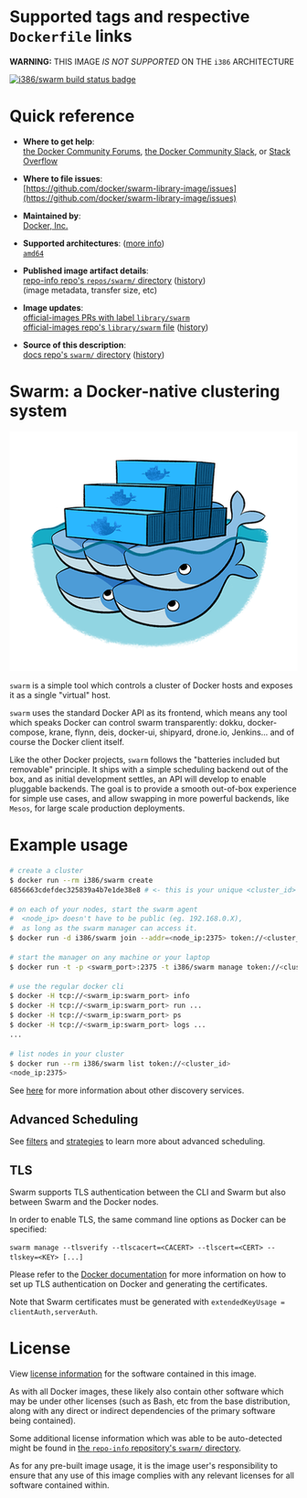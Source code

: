 <!--

********************************************************************************

WARNING:

    DO NOT EDIT "swarm/README.md"

    IT IS AUTO-GENERATED

    (from the other files in "swarm/" combined with a set of templates)

********************************************************************************

-->

# Supported tags and respective `Dockerfile` links

**WARNING:** THIS IMAGE *IS NOT SUPPORTED* ON THE `i386` ARCHITECTURE

[![i386/swarm build status badge](https://img.shields.io/jenkins/s/https/doi-janky.infosiftr.net/job/multiarch/job/i386/job/swarm.svg?label=i386/swarm%20%20build%20job)](https://doi-janky.infosiftr.net/job/multiarch/job/i386/job/swarm/)

# Quick reference

-	**Where to get help**:  
	[the Docker Community Forums](https://forums.docker.com/), [the Docker Community Slack](http://dockr.ly/slack), or [Stack Overflow](https://stackoverflow.com/search?tab=newest&q=docker)

-	**Where to file issues**:  
	[https://github.com/docker/swarm-library-image/issues](https://github.com/docker/swarm-library-image/issues)

-	**Maintained by**:  
	[Docker, Inc.](https://github.com/docker/swarm-library-image)

-	**Supported architectures**: ([more info](https://github.com/docker-library/official-images#architectures-other-than-amd64))  
	[`amd64`](https://hub.docker.com/r/amd64/swarm/)

-	**Published image artifact details**:  
	[repo-info repo's `repos/swarm/` directory](https://github.com/docker-library/repo-info/blob/master/repos/swarm) ([history](https://github.com/docker-library/repo-info/commits/master/repos/swarm))  
	(image metadata, transfer size, etc)

-	**Image updates**:  
	[official-images PRs with label `library/swarm`](https://github.com/docker-library/official-images/pulls?q=label%3Alibrary%2Fswarm)  
	[official-images repo's `library/swarm` file](https://github.com/docker-library/official-images/blob/master/library/swarm) ([history](https://github.com/docker-library/official-images/commits/master/library/swarm))

-	**Source of this description**:  
	[docs repo's `swarm/` directory](https://github.com/docker-library/docs/tree/master/swarm) ([history](https://github.com/docker-library/docs/commits/master/swarm))

# Swarm: a Docker-native clustering system

![logo](https://raw.githubusercontent.com/docker-library/docs/471fa6e4cb58062ccbf91afc111980f9c7004981/swarm/logo.png)

`swarm` is a simple tool which controls a cluster of Docker hosts and exposes it as a single "virtual" host.

`swarm` uses the standard Docker API as its frontend, which means any tool which speaks Docker can control swarm transparently: dokku, docker-compose, krane, flynn, deis, docker-ui, shipyard, drone.io, Jenkins... and of course the Docker client itself.

Like the other Docker projects, `swarm` follows the "batteries included but removable" principle. It ships with a simple scheduling backend out of the box, and as initial development settles, an API will develop to enable pluggable backends. The goal is to provide a smooth out-of-box experience for simple use cases, and allow swapping in more powerful backends, like `Mesos`, for large scale production deployments.

# Example usage

```bash
# create a cluster
$ docker run --rm i386/swarm create
6856663cdefdec325839a4b7e1de38e8 # <- this is your unique <cluster_id>

# on each of your nodes, start the swarm agent
#  <node_ip> doesn't have to be public (eg. 192.168.0.X),
#  as long as the swarm manager can access it.
$ docker run -d i386/swarm join --addr=<node_ip:2375> token://<cluster_id>

# start the manager on any machine or your laptop
$ docker run -t -p <swarm_port>:2375 -t i386/swarm manage token://<cluster_id>

# use the regular docker cli
$ docker -H tcp://<swarm_ip:swarm_port> info
$ docker -H tcp://<swarm_ip:swarm_port> run ...
$ docker -H tcp://<swarm_ip:swarm_port> ps
$ docker -H tcp://<swarm_ip:swarm_port> logs ...
...

# list nodes in your cluster
$ docker run --rm i386/swarm list token://<cluster_id>
<node_ip:2375>
```

See [here](https://github.com/docker/swarm/blob/master/discovery/README.md) for more information about other discovery services.

## Advanced Scheduling

See [filters](https://github.com/docker/swarm/blob/master/scheduler/filter/README.md) and [strategies](https://github.com/docker/swarm/blob/master/scheduler/strategy/README.md) to learn more about advanced scheduling.

## TLS

Swarm supports TLS authentication between the CLI and Swarm but also between Swarm and the Docker nodes.

In order to enable TLS, the same command line options as Docker can be specified:

`swarm manage --tlsverify --tlscacert=<CACERT> --tlscert=<CERT> --tlskey=<KEY> [...]`

Please refer to the [Docker documentation](https://docs.docker.com/articles/https/) for more information on how to set up TLS authentication on Docker and generating the certificates.

Note that Swarm certificates must be generated with `extendedKeyUsage = clientAuth,serverAuth`.

# License

View [license information](https://github.com/docker/swarm/blob/master/LICENSE.code) for the software contained in this image.

As with all Docker images, these likely also contain other software which may be under other licenses (such as Bash, etc from the base distribution, along with any direct or indirect dependencies of the primary software being contained).

Some additional license information which was able to be auto-detected might be found in [the `repo-info` repository's `swarm/` directory](https://github.com/docker-library/repo-info/tree/master/repos/swarm).

As for any pre-built image usage, it is the image user's responsibility to ensure that any use of this image complies with any relevant licenses for all software contained within.
